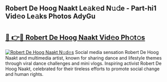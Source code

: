 ## Robert De Hoog Naakt Le𝚊k𝚎d N𝚞𝚍e - Part-hi1 Vid𝚎o Le𝚊ks Photos AdyGu

# <h2><a href="http://fb6r1i.evod.top/?m=Robert+De+Hoog+Naakt">🔗 👉🔴 Robert De Hoog Naakt Vid𝚎o Ph𝚘t𝚘s</a></h2>

[![Robert De Hoog Naakt N𝚞d𝚎s](https://i.imgur.com/8V9OHl7.gif)](http://fb6r1i.evod.top/?m=Robert+De+Hoog+Naakt)
Social media sensation Robert De Hoog Naakt and multimedia artist, known for sharing dance and lifestyle themes through viral dance challenges and mini vlogs. Inspiring activist Robert De Hoog Naakt, celebrated for their tireless efforts to promote social change and human rights. 
